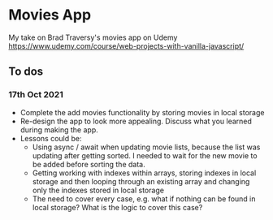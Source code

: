 # Movies App

My take on Brad Traversy's movies app on Udemy \
https://www.udemy.com/course/web-projects-with-vanilla-javascript/

## To dos

### 17th Oct 2021

- Complete the add movies functionality by storing movies in local storage
- Re-design the app to look more appealing. Discuss what you learned during making the app.
- Lessons could be:
  - Using async / await when updating movie lists, because the list was updating after getting sorted. I needed to wait for the new movie to be added before sorting the data.
  - Getting working with indexes within arrays, storing indexes in local storage and then looping through an existing array and changing only the indexes stored in local storage
  - The need to cover every case, e.g. what if nothing can be found in local storage? What is the logic to cover this case?

